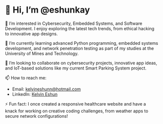 # 👋 Hi, I’m @eshunkay

👀 I’m interested in Cybersecurity, Embedded Systems, and Software Development. I enjoy exploring the latest tech trends, from ethical hacking to innovative app designs.

🌱 I’m currently learning advanced Python programming, embedded systems development, and network penetration testing as part of my studies at the University of Mines and Technology.

💞️ I’m looking to collaborate on cybersecurity projects, innovative app ideas, and IoT-based solutions like my current Smart Parking System project.

📫 How to reach me:
- Email: kelvineshunn@hotmail.com
- LinkedIn: [Kelvin Eshun](https://www.linkedin.com/in/kelvin-eshun-2b3784283/)

⚡ Fun fact: I once created a responsive healthcare website and have a knack for working on creative coding challenges, from weather apps to secure network configurations!


<!---
eshunkay/eshunkay is a ✨ special ✨ repository because its `README.md` (this file) appears on your GitHub profile.
You can click the Preview link to take a look at your changes.
--->
